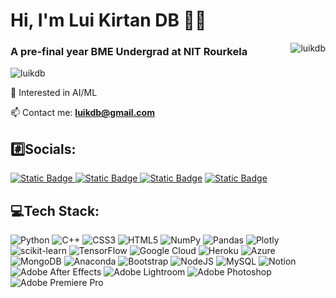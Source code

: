  <h1 >Hi, I'm Lui Kirtan DB 🙋‍♂️</h1> <img align="right" src="https://github-readme-streak-stats.herokuapp.com/?user=luikdb&&theme=highcontrast" alt="luikdb" />
<h3 >A pre-final year BME Undergrad at NIT Rourkela</h3> 
<p align="left"> <img src= "https://komarev.com/ghpvc/?username=luikdb&label=Profile%20views&color=0e75b6&style=flat" alt="luikdb" /> </p> 

🌱 Interested in AI/ML 

📫 Contact me: **luikdb@gmail.com**


## #️⃣Socials:
<p align="left"> 
<a href="https://linkedin.com/in/luikdb" target="blank"><img alt="Static Badge" src="https://img.shields.io/badge/Linkedin-s?logo=linkedin&labelColor=%230072b1&color=white&link=https%3A%2F%2Fwww.codechef.com%2Fusers%2Fluikdb">
</a>
<a href="https://www.codechef.com/users/luikdb" target="blank"><img alt="Static Badge" src="https://img.shields.io/badge/Codechef-s?logo=codechef&logoColor=white&labelColor=65371b&color=white">
</a>
<a href="https://www.leetcode.com/luikdb" target="blank"><img alt="Static Badge" src="https://img.shields.io/badge/LeetCode-s?logo=leetcode&logoColor=f3991e&labelColor=black&color=white&link=https%3A%2F%2Fwww.codechef.com%2Fusers%2Fluikdb"></a>
<a href="https://www.youtube.com/@luikdb" target="blank"><img alt="Static Badge" src="https://img.shields.io/badge/YouTube-s?logo=youtube&labelColor=red&color=white&link=https%3A%2F%2Fwww.codechef.com%2Fusers%2Fluikdb"></a>
  
## 💻Tech Stack:                                                       
![Python](https://img.shields.io/badge/python-3670A0?style=flat&logo=python&logoColor=ffdd54)  ![C++](https://img.shields.io/badge/c++-%2300599C.svg?style=flat&logo=c%2B%2B&logoColor=white) ![CSS3](https://img.shields.io/badge/css3-%231572B6.svg?style=flat&logo=css3&logoColor=white) ![HTML5](https://img.shields.io/badge/html5-%23E34F26.svg?style=flat&logo=html5&logoColor=white) ![NumPy](https://img.shields.io/badge/numpy-%23013243.svg?style=flat&logo=numpy&logoColor=white) ![Pandas](https://img.shields.io/badge/pandas-%23150458.svg?style=flat&logo=pandas&logoColor=white) ![Plotly](https://img.shields.io/badge/Plotly-%233F4F75.svg?style=flat&logo=plotly&logoColor=white) ![scikit-learn](https://img.shields.io/badge/scikit--learn-%23F7931E.svg?style=flat&logo=scikit-learn&logoColor=white) ![TensorFlow](https://img.shields.io/badge/TensorFlow-%23FF6F00.svg?style=flat&logo=TensorFlow&logoColor=white)  ![Google Cloud](https://img.shields.io/badge/Google%20Cloud-%234285F4.svg?style=flat&logo=google-cloud&logoColor=white) ![Heroku](https://img.shields.io/badge/heroku-%23430098.svg?style=flat&logo=heroku&logoColor=white) ![Azure](https://img.shields.io/badge/azure-%230072C6.svg?style=flat&logo=azure-devops&logoColor=white) ![MongoDB](https://img.shields.io/badge/MongoDB-%234ea94b.svg?style=flat&logo=mongodb&logoColor=white) ![Anaconda](https://img.shields.io/badge/Anaconda-%2344A833.svg?style=flat&logo=anaconda&logoColor=white) ![Bootstrap](https://img.shields.io/badge/bootstrap-%23563D7C.svg?style=flat&logo=bootstrap&logoColor=white) ![NodeJS](https://img.shields.io/badge/node.js-6DA55F?style=flat&logo=node.js&logoColor=white) ![MySQL](https://img.shields.io/badge/mysql-%2300f.svg?style=flat&logo=mysql&logoColor=white)   ![Notion](https://img.shields.io/badge/Notion-%23000000.svg?style=flat&logo=notion&logoColor=white)	
  ![Adobe After Effects](https://img.shields.io/badge/Adobe%20After%20Effects-9999FF.svg?style=flat&logo=Adobe%20After%20Effects&logoColor=white) ![Adobe Lightroom](https://img.shields.io/badge/Adobe%20Lightroom-31A8FF.svg?style=flat&logo=Adobe%20Lightroom&logoColor=white) ![Adobe Photoshop](https://img.shields.io/badge/adobephotoshop-%2331A8FF.svg?style=flat&logo=adobephotoshop&logoColor=white) ![Adobe Premiere Pro](https://img.shields.io/badge/Adobe%20Premiere%20Pro-9999FF.svg?style=flat&logo=Adobe%20Premiere%20Pro&logoColor=white)

</p>

